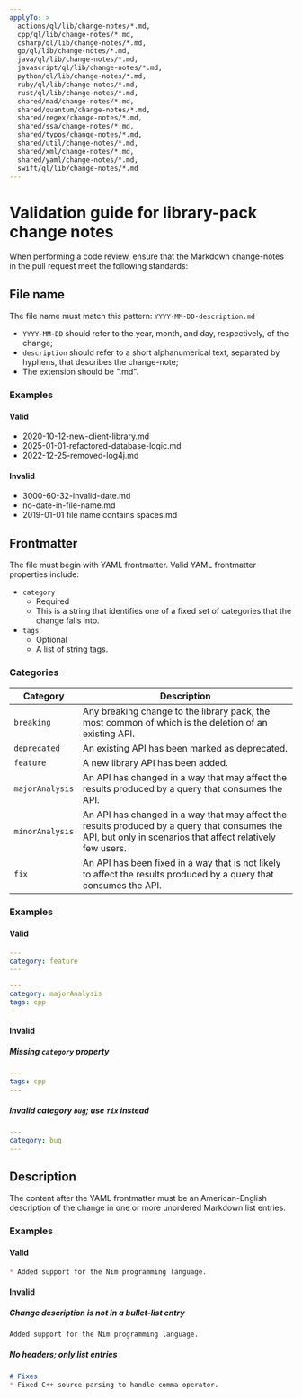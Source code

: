 ```yaml
---
applyTo: >
  actions/ql/lib/change-notes/*.md,
  cpp/ql/lib/change-notes/*.md,
  csharp/ql/lib/change-notes/*.md,
  go/ql/lib/change-notes/*.md,
  java/ql/lib/change-notes/*.md,
  javascript/ql/lib/change-notes/*.md,
  python/ql/lib/change-notes/*.md,
  ruby/ql/lib/change-notes/*.md,
  rust/ql/lib/change-notes/*.md,
  shared/mad/change-notes/*.md,
  shared/quantum/change-notes/*.md,
  shared/regex/change-notes/*.md,
  shared/ssa/change-notes/*.md,
  shared/typos/change-notes/*.md,
  shared/util/change-notes/*.md,
  shared/xml/change-notes/*.md,
  shared/yaml/change-notes/*.md,
  swift/ql/lib/change-notes/*.md
---
```


# Validation guide for library-pack change notes

When performing a code review, ensure that the Markdown change-notes in the pull request meet the following standards:

## File name
The file name must match this pattern: `YYYY-MM-DD-description.md`
- `YYYY-MM-DD` should refer to the year, month, and day, respectively, of the change;
- `description` should refer to a short alphanumerical text, separated by hyphens, that describes the change-note;
- The extension should be ".md".

### Examples
#### Valid

- 2020-10-12-new-client-library.md
- 2025-01-01-refactored-database-logic.md
- 2022-12-25-removed-log4j.md

#### Invalid

- 3000-60-32-invalid-date.md
- no-date-in-file-name.md
- 2019-01-01 file name contains spaces.md

## Frontmatter
The file must begin with YAML frontmatter. Valid YAML frontmatter properties include:

- `category`
  - Required
  - This is a string that identifies one of a fixed set of categories that the change falls into.
- `tags`
  - Optional
  - A list of string tags.


### Categories
| Category         | Description |
|------------------|-------------|
| `breaking`       | Any breaking change to the library pack, the most common of which is the deletion of an existing API. |
| `deprecated`     | An existing API has been marked as deprecated. |
| `feature`        | A new library API has been added. |
| `majorAnalysis`  | An API has changed in a way that may affect the results produced by a query that consumes the API. |
| `minorAnalysis`  | An API has changed in a way that may affect the results produced by a query that consumes the API, but only in scenarios that affect relatively few users. |
| `fix`            | An API has been fixed in a way that is not likely to affect the results produced by a query that consumes the API. |

### Examples
#### Valid

```yaml
---
category: feature
---
```

```yaml
---
category: majorAnalysis
tags: cpp
---
```

#### Invalid

##### Missing `category` property

```yaml
---
tags: cpp
---
```

##### Invalid category `bug`; use `fix` instead

```yaml
---
category: bug
---
```

## Description
The content after the YAML frontmatter must be an American-English description of the change in one or more unordered Markdown list entries.

### Examples

#### Valid

```markdown
* Added support for the Nim programming language.
```

#### Invalid

##### Change description is not in a bullet-list entry
```markdown
Added support for the Nim programming language.
```

##### No headers; only list entries
```markdown
# Fixes
* Fixed C++ source parsing to handle comma operator.
```
